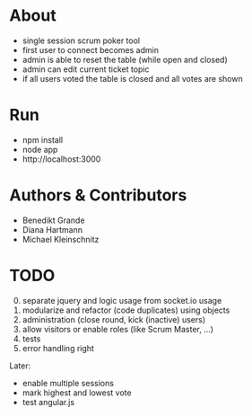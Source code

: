 # About
* single session scrum poker tool
* first user to connect becomes admin
* admin is able to reset the table (while open and closed)
* admin can edit current ticket topic
* if all users voted the table is closed and all votes are shown

# Run
* npm install
* node app
* http://localhost:3000

# Authors & Contributors
* Benedikt Grande
* Diana Hartmann
* Michael Kleinschnitz

# TODO
0) separate jquery and logic usage from socket.io usage
1) modularize and refactor (code duplicates) using objects
2) administration (close round, kick (inactive) users)
3) allow visitors or enable roles (like Scrum Master, ...)
4) tests
5) error handling right

Later:
* enable multiple sessions
* mark highest and lowest vote
* test angular.js